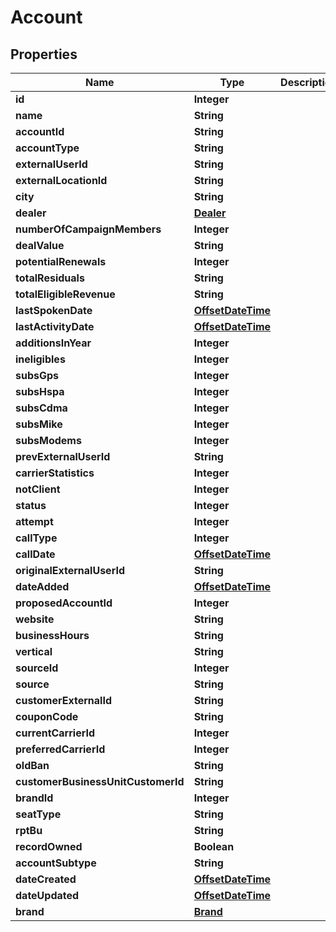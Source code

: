 # Account

## Properties
Name | Type | Description | Notes
------------ | ------------- | ------------- | -------------
**id** | **Integer** |  | 
**name** | **String** |  |  [optional]
**accountId** | **String** |  |  [optional]
**accountType** | **String** |  |  [optional]
**externalUserId** | **String** |  |  [optional]
**externalLocationId** | **String** |  |  [optional]
**city** | **String** |  |  [optional]
**dealer** | [**Dealer**](Dealer.md) |  |  [optional]
**numberOfCampaignMembers** | **Integer** |  |  [optional]
**dealValue** | **String** |  |  [optional]
**potentialRenewals** | **Integer** |  |  [optional]
**totalResiduals** | **String** |  |  [optional]
**totalEligibleRevenue** | **String** |  |  [optional]
**lastSpokenDate** | [**OffsetDateTime**](OffsetDateTime.md) |  |  [optional]
**lastActivityDate** | [**OffsetDateTime**](OffsetDateTime.md) |  |  [optional]
**additionsInYear** | **Integer** |  |  [optional]
**ineligibles** | **Integer** |  |  [optional]
**subsGps** | **Integer** |  |  [optional]
**subsHspa** | **Integer** |  |  [optional]
**subsCdma** | **Integer** |  |  [optional]
**subsMike** | **Integer** |  |  [optional]
**subsModems** | **Integer** |  |  [optional]
**prevExternalUserId** | **String** |  |  [optional]
**carrierStatistics** | **Integer** |  |  [optional]
**notClient** | **Integer** |  |  [optional]
**status** | **Integer** |  |  [optional]
**attempt** | **Integer** |  |  [optional]
**callType** | **Integer** |  |  [optional]
**callDate** | [**OffsetDateTime**](OffsetDateTime.md) |  |  [optional]
**originalExternalUserId** | **String** |  |  [optional]
**dateAdded** | [**OffsetDateTime**](OffsetDateTime.md) |  |  [optional]
**proposedAccountId** | **Integer** |  |  [optional]
**website** | **String** |  |  [optional]
**businessHours** | **String** |  |  [optional]
**vertical** | **String** |  |  [optional]
**sourceId** | **Integer** |  |  [optional]
**source** | **String** |  |  [optional]
**customerExternalId** | **String** |  |  [optional]
**couponCode** | **String** |  |  [optional]
**currentCarrierId** | **Integer** |  |  [optional]
**preferredCarrierId** | **Integer** |  |  [optional]
**oldBan** | **String** |  |  [optional]
**customerBusinessUnitCustomerId** | **String** |  |  [optional]
**brandId** | **Integer** |  |  [optional]
**seatType** | **String** |  |  [optional]
**rptBu** | **String** |  |  [optional]
**recordOwned** | **Boolean** |  |  [optional]
**accountSubtype** | **String** |  |  [optional]
**dateCreated** | [**OffsetDateTime**](OffsetDateTime.md) |  |  [optional]
**dateUpdated** | [**OffsetDateTime**](OffsetDateTime.md) |  |  [optional]
**brand** | [**Brand**](Brand.md) |  |  [optional]
